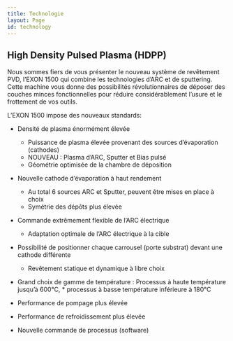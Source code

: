 ```yaml
---
title: Technologie
layout: Page
id: technology
---
```


## High Density Pulsed Plasma (HDPP)

Nous sommes fiers de vous présenter le nouveau système de revêtement PVD, l’EXON 1500 qui combine les technologies d’ARC et de sputtering. Cette machine vous donne des possibilités révolutionnaires de déposer des couches minces fonctionnelles pour réduire considérablement l’usure et le frottement de vos outils.

L’EXON 1500 impose des nouveaux standards:

* Densité de plasma énormément élevée
  * Puissance de plasma élevée provenant des sources d’évaporation (cathodes)
  * NOUVEAU : Plasma d’ARC, Sputter et Bias pulsé
  * Géométrie optimisée de la chambre de déposition

* Nouvelle cathode d’évaporation à haut rendement
  * Au total 6 sources ARC et Sputter, peuvent être mises en place à choix
  * Symétrie des dépôts plus élevée

* Commande extrêmement flexible de l’ARC électrique
  * Adaptation optimale de l’ARC électrique à la cible

* Possibilité de positionner chaque carrousel (porte substrat) devant une cathode différente
  * Revêtement statique et dynamique à libre choix

* Grand choix de gamme de température : Processus à haute température jusqu’à 600°C, * processus à basse température inférieure à 180°C

* Performance de pompage plus élevée

* Performance de refroidissement plus élevée

* Nouvelle commande de processus (software)
